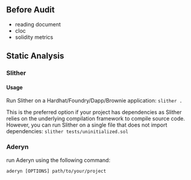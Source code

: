 ## Before Audit
* reading document 
* cloc
* solidity metrics

## Static Analysis

### Slither

#### Usage
Run Slither on a Hardhat/Foundry/Dapp/Brownie application:
`slither .`

This is the preferred option if your project has dependencies as Slither relies on the underlying compilation framework to compile source code.
However, you can run Slither on a single file that does not import dependencies:
`slither tests/uninitialized.sol`

### Aderyn
run Aderyn using the following command:

`aderyn [OPTIONS] path/to/your/project`